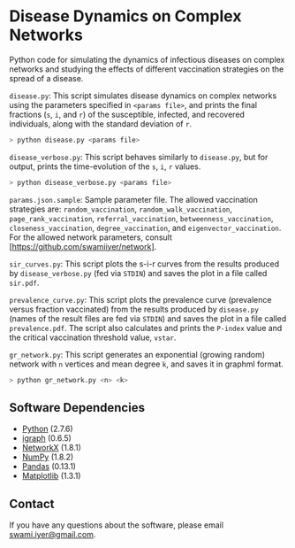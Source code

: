# Disease Dynamics on Complex Networks

Python code for simulating the dynamics of infectious diseases on complex 
networks and studying the effects of different vaccination strategies on 
the spread of a disease.

`disease.py`: This script simulates disease dynamics on complex networks 
using the parameters specified in `<params file>`, and prints the final 
fractions (`s`, `i`, and `r`) of the susceptible, infected, and recovered 
individuals, along with the standard deviation of `r`.

```bash
> python disease.py <params file>
```

`disease_verbose.py`: This script behaves similarly to `disease.py`, but for 
output, prints the time-evolution of the `s`, `i`, `r` values.

```bash
> python disease_verbose.py <params file>
```

`params.json.sample`: Sample parameter file. The allowed vaccination 
strategies are: `random_vaccination`, `random_walk_vaccination`, 
`page_rank_vaccination`, `referral_vaccination`, `betweenness_vaccination`, 
`closeness_vaccination`, `degree_vaccination`, and `eigenvector_vaccination`. 
For the allowed network parameters, consult [https://github.com/swamiiyer/network].

`sir_curves.py`: This script plots the s-i-r curves from the results produced 
by `disease_verbose.py` (fed via `STDIN`) and saves the plot in a file called 
`sir.pdf`.

`prevalence_curve.py`: This script plots the prevalence curve (prevalence 
versus fraction vaccinated) from the results produced by `disease.py` (names 
of the result files are fed via `STDIN`) and saves the plot in a file called 
`prevalence.pdf`. The script also calculates and prints the `P-index` value and 
the critical vaccination threshold value, `vstar`.

`gr_network.py`: This script generates an exponential (growing random) 
network with `n` vertices and mean degree `k`, and saves it in graphml format.

```bash
> python gr_network.py <n> <k>
```

## Software Dependencies

* [Python](https://www.python.org/) (2.7.6)
* [igraph](http://igraph.org/) (0.6.5)
* [NetworkX](https://networkx.github.io/) (1.8.1)
* [NumPy](http://www.numpy.org/) (1.8.2)
* [Pandas](http://pandas.pydata.org/) (0.13.1)
* [Matplotlib](http://matplotlib.org/) (1.3.1)

## Contact

If you have any questions about the software, please email swami.iyer@gmail.com.

